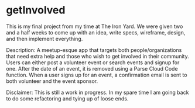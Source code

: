 getInvolved
===========

This is my final project from my time at The Iron Yard. We were given two and a half weeks to come up with an idea, write specs, wireframe, design, and then implement everything. 

Description: A meetup-esque app that targets both people/organizations that need extra help and those who wish to get involved in their community. Users can either post a volunteer event or search events and signup for one. After the date of an event, it is removed using a Parse Cloud Code function. When a user signs up for an event, a confirmation email is sent to both volunteer and the event sponsor.

Disclaimer: This is still a work in progress. In my spare time I am going back to do some refactoring and tying up of loose ends.
